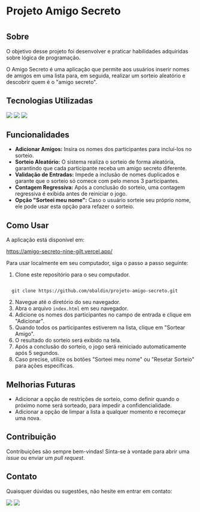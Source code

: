 # Projeto Amigo Secreto<h1>

## Sobre

O objetivo desse projeto foi desenvolver e praticar habilidades adquiridas sobre lógica de programação.

O Amigo Secreto é uma aplicação que permite aos usuários inserir nomes de amigos em uma lista para, em seguida, realizar um sorteio aleatório e descobrir quem é o "amigo secreto".

## Tecnologias Utilizadas

<div>
  <img src="https://img.shields.io/badge/HTML-239120?style=for-the-badge&logo=html5&logoColor=white">
  <img src="https://img.shields.io/badge/CSS-239120?&style=for-the-badge&logo=css3&logoColor=white">
  <img src="https://img.shields.io/badge/JavaScript-F7DF1E?style=for-the-badge&logo=javascript&logoColor=black">
</div>

## Funcionalidades

* **Adicionar Amigos:** Insira os nomes dos participantes para incluí-los no sorteio.
* **Sorteio Aleatório:** O sistema realiza o sorteio de forma aleatória, garantindo que cada participante receba um amigo secreto diferente.
* **Validação de Entradas:** Impede a inclusão de nomes duplicados e garante que o sorteio só comece com pelo menos 3 participantes.
* **Contagem Regressiva:** Após a conclusão do sorteio, uma contagem regressiva é exibida antes de reiniciar o jogo.
* **Opção "Sorteei meu nome":** Caso o usuário sorteie seu próprio nome, ele pode usar esta opção para refazer o sorteio.

## Como Usar

A aplicação está disponível em:

https://amigo-secreto-nine-gilt.vercel.app/

Para usar localmente em seu computador, siga o passo a passo seguinte:

1.  Clone este repositório para o seu computador.

  ```

    git clone https://github.com/obaldin/projeto-amigo-secreto.git

  ```

2.  Navegue até o diretório do seu navegador.
3.  Abra o arquivo `index.html` em seu navegador.
4.  Adicione os nomes dos participantes no campo de entrada e clique em "Adicionar".
5.  Quando todos os participantes estiverem na lista, clique em "Sortear Amigo".
6.  O resultado do sorteio será exibido na tela.
7.  Após a conclusão do sorteio, o jogo será reiniciado automaticamente após 5 segundos.
8.  Caso precise, utilize os botões "Sorteei meu nome" ou "Resetar Sorteio" para ações específicas.

## Melhorias Futuras

* Adicionar a opção de restrições de sorteio, como definir quando o próximo nome será sorteado, para impedir a confidencialidade.
* Adicionar a opção de limpar a lista a qualquer momento e recomeçar uma nova.

## Contribuição

Contribuições são sempre bem-vindas! Sinta-se à vontade para abrir uma _issue_ ou enviar um _pull request_.

## Contato

Quaisquer dúvidas ou sugestões, não hesite em entrar em contato:

<div>
<a href = "mailto:baldin.co@gmail.com"><img loading="lazy" src="https://img.shields.io/badge/Gmail-D14836?style=for-the-badge&logo=gmail&logoColor=white" target="_blank"></a>
<a href="https://www.linkedin.com/in/cassiano-baldin/" target="_blank"><img loading="lazy" src="https://img.shields.io/badge/-LinkedIn-%230077B5?style=for-the-badge&logo=linkedin&logoColor=white" target="_blank"></a>   
</div>
